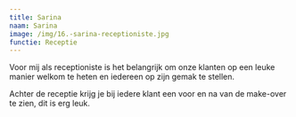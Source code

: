 ```yaml
---
title: Sarina
naam: Sarina
image: /img/16.-sarina-receptioniste.jpg
functie: Receptie
---
```


Voor mij als receptioniste is het belangrijk om onze klanten op een leuke manier welkom te heten en iedereen op zijn gemak te stellen. 

Achter de receptie krijg je bij iedere klant een voor en na van de make-over te zien, dit is erg leuk.